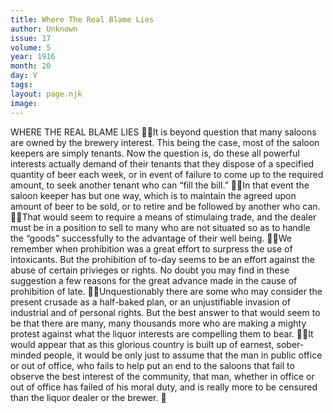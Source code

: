 ```yaml
---
title: Where The Real Blame Lies
author: Unknown
issue: 17
volume: 5
year: 1916
month: 20
day: V
tags:
layout: page.njk
image:
---
```

WHERE THE REAL BLAME LIES It is beyond question that many saloons are owned by the brewery interest. This being the case, most of the saloon keepers are simply tenants. Now the question is, do these all powerful interests actually demand of their tenants that they dispose of a specified quantity of beer each week, or in event of failure to come up to the required amount, to seek another tenant who can “fill the bill.” In that event the saloon keeper has but one way, which is to maintain the agreed upon amount of beer to be sold, or to retire and be followed by another who can. That would seem to require a means of stimulaing trade, and the dealer must be in a position to sell to many who are not situated so as to handle the “goods” successfully to the advantage of their well being. We remember when prohibition was a great effort to surpress the use of intoxicants. But the prohibition of to-day seems to be an effort against the abuse of certain privieges or rights. No doubt you may find in these suggestion a few reasons for the great advance made in the cause of prohibition of late. Unquestionably there are some who may consider the present crusade as a half-baked plan, or an unjustifiable invasion of industrial and of personal rights. But the best answer to that would seem to be that there are many, many thousands more who are making a mighty protest against what the liquor interests are compelling them to bear. It would appear that as this glorious country is built up of earnest, sober-minded people, it would be only just to assume that the man in public office or out of office, who fails to help put an end to the saloons that fail to observe the best interest of the community, that man, whether in office or out of office has failed of his moral duty, and is really more to be censured than the liquor dealer or the brewer. 
